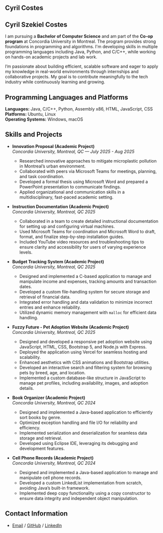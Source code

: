 ## Cyril Costes

## Cyril Szekiel Costes

I am pursuing a **Bachelor of Computer Science** and am part of the **Co-op program** at Concordia University in Montreal. The program provides strong foundations in programming and algorithms. I'm developing skills in multiple programming languages including Java, Python, and C/C++, while working on hands-on academic projects and lab work.

I’m passionate about building efficient, scalable software and eager to apply my knowledge in real-world environments through internships and collaborative projects. My goal is to contribute meaningfully to the tech industry while continuously learning and growing.

## Programming Languages and Platforms

**Languages:** Java, C/C++, Python, Assembly x86, HTML, JavaScript, CSS  
**Platforms:** Ubuntu, Linux  
**Operating Systems:** Windows, macOS

## Skills and Projects

- **Innovation Proposal (Academic Project)**  
  *Concordia University, Montreal, QC — July 2025 - Aug 2025*  
  - Researched innovative approaches to mitigate microplastic pollution in Montreal’s urban environment.
  - Collaborated with peers via Microsoft Teams for meetings, planning, and task coordination.
  - Developed a formal thesis using Microsoft Word and prepared a PowerPoint presentation to communicate findings.
  - Applied organizational and communication skills in a multidisciplinary, fast-paced academic setting.

- **Instruction Documentation (Academic Project)**  
  *Concordia University, Montreal, QC 2025*  
  - Collaborated in a team to create detailed instructional documentation for setting up and configuring virtual machines.
  - Used Microsoft Teams for coordination and Microsoft Word to draft, format, and finalize step-by-step installation guides.
  - Included YouTube video resources and troubleshooting tips to ensure clarity and accessibility for users of varying experience levels.

- **Budget Tracking System (Academic Project)**  
  *Concordia University, Montreal, QC 2025*  
  - Designed and implemented a C-based application to manage and manipulate income and expenses, tracking amounts and transaction dates.
  - Developed a custom file-handling system for secure storage and retrieval of financial data.
  - Integrated error handling and data validation to minimize incorrect entries and enhance reliability.
  - Utilized dynamic memory management with `malloc` for efficient data handling.

- **Fuzzy Future - Pet Adoption Website (Academic Project)**  
  *Concordia University, Montreal, QC 2025*  
  - Designed and developed a responsive pet adoption website using JavaScript, HTML, CSS, Bootstrap 5, and Node.js with Express.
  - Deployed the application using Vercel for seamless hosting and scalability.
  - Enhanced aesthetics with CSS animations and Bootstrap utilities.
  - Developed an interactive search and filtering system for browsing pets by breed, age, and location.
  - Implemented a custom database-like structure in JavaScript to manage pet profiles, including availability, images, and adoption details.

- **Book Organizer (Academic Project)**  
  *Concordia University, Montreal, QC 2024*  
  - Designed and implemented a Java-based application to efficiently sort books by genre.
  - Optimized exception handling and file I/O for reliability and efficiency.
  - Implemented serialization and deserialization for seamless data storage and retrieval.
  - Developed using Eclipse IDE, leveraging its debugging and development features.

- **Cell Phone Records (Academic Project)**  
  *Concordia University, Montreal, QC 2024*  
  - Designed and implemented a Java-based application to manage and manipulate cell phone records.
  - Developed a custom LinkedList implementation from scratch, avoiding Java’s built-in framework.
  - Implemented deep copy functionality using a copy constructor to ensure data integrity and independent object manipulation.

## Contact Information

* [Email](mailto:cyrilszekiel@gmail.com) / [GitHub](https://github.com/McChikenz) / [LinkedIn](https://www.linkedin.com/in/cyril-costes/)
